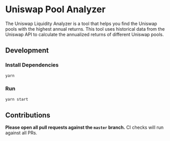 # Uniswap Pool Analyzer

The Uniswap Liquidity Analyzer is a tool that helps you find the Uniswap pools with the highest annual returns. This tool uses historical data from the Uniswap API to calculate the annualized returns of different Uniswap pools.

## Development

### Install Dependencies

```bash
yarn
```

### Run

```bash
yarn start
```

## Contributions

**Please open all pull requests against the `master` branch.**
CI checks will run against all PRs.
